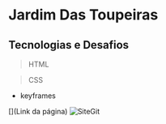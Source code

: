 # Jardim Das Toupeiras

## Tecnologias e Desafios 
> HTML

> CSS
+ keyframes

[](Link da página)
![SiteGit]()